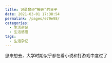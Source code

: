```yaml
---
title: 记录曾经“搬砖”的日子
date: 2021-03-01 17:38:54
permalink: /pages/e79e98/
categories:
  - 生活杂记
  - 生活感悟
tags:
  - 生活杂记
---
```


思来想去，大学时期似乎都在看小说和打游戏中度过了

<!-- more -->